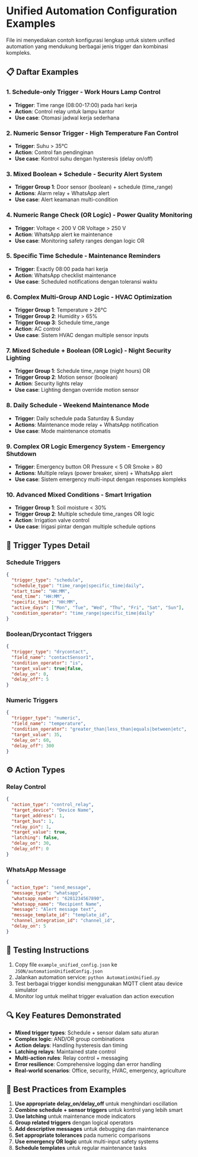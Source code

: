 # Unified Automation Configuration Examples

File ini menyediakan contoh konfigurasi lengkap untuk sistem unified automation yang mendukung berbagai jenis trigger dan kombinasi kompleks.

## 📋 Daftar Examples

### 1. **Schedule-only Trigger** - Work Hours Lamp Control
- **Trigger**: Time range (08:00-17:00) pada hari kerja
- **Action**: Control relay untuk lampu kantor
- **Use case**: Otomasi jadwal kerja sederhana

### 2. **Numeric Sensor Trigger** - High Temperature Fan Control
- **Trigger**: Suhu > 35°C
- **Action**: Control fan pendinginan
- **Use case**: Kontrol suhu dengan hysteresis (delay on/off)

### 3. **Mixed Boolean + Schedule** - Security Alert System
- **Trigger Group 1**: Door sensor (boolean) + schedule (time_range)
- **Actions**: Alarm relay + WhatsApp alert
- **Use case**: Alert keamanan multi-condition

### 4. **Numeric Range Check (OR Logic)** - Power Quality Monitoring
- **Trigger**: Voltage < 200 V OR Voltage > 250 V
- **Action**: WhatsApp alert ke maintenance
- **Use case**: Monitoring safety ranges dengan logic OR

### 5. **Specific Time Schedule** - Maintenance Reminders
- **Trigger**: Exactly 08:00 pada hari kerja
- **Action**: WhatsApp checklist maintenance
- **Use case**: Scheduled notifications dengan toleransi waktu

### 6. **Complex Multi-Group AND Logic** - HVAC Optimization
- **Trigger Group 1**: Temperature > 26°C
- **Trigger Group 2**: Humidity > 65%
- **Trigger Group 3**: Schedule time_range
- **Action**: AC control
- **Use case**: Sistem HVAC dengan multiple sensor inputs

### 7. **Mixed Schedule + Boolean (OR Logic)** - Night Security Lighting
- **Trigger Group 1**: Schedule time_range (night hours) OR
- **Trigger Group 2**: Motion sensor (boolean)
- **Action**: Security lights relay
- **Use case**: Lighting dengan override motion sensor

### 8. **Daily Schedule** - Weekend Maintenance Mode
- **Trigger**: Daily schedule pada Saturday & Sunday
- **Actions**: Maintenance mode relay + WhatsApp notification
- **Use case**: Mode maintenance otomatis

### 9. **Complex OR Logic Emergency System** - Emergency Shutdown
- **Trigger**: Emergency button OR Pressure < 5 OR Smoke > 80
- **Actions**: Multiple relays (power breaker, siren) + WhatsApp alert
- **Use case**: Sistem emergency multi-input dengan responses kompleks

### 10. **Advanced Mixed Conditions** - Smart Irrigation
- **Trigger Group 1**: Soil moisture < 30%
- **Trigger Group 2**: Multiple schedule time_ranges OR logic
- **Action**: Irrigation valve control
- **Use case**: Irigasi pintar dengan multiple schedule options

## 🔧 Trigger Types Detail

### Schedule Triggers
```json
{
  "trigger_type": "schedule",
  "schedule_type": "time_range|specific_time|daily",
  "start_time": "HH:MM",
  "end_time": "HH:MM",
  "specific_time": "HH:MM",
  "active_days": ["Mon", "Tue", "Wed", "Thu", "Fri", "Sat", "Sun"],
  "condition_operator": "time_range|specific_time|daily"
}
```

### Boolean/Drycontact Triggers
```json
{
  "trigger_type": "drycontact",
  "field_name": "contactSensor1",
  "condition_operator": "is",
  "target_value": true|false,
  "delay_on": 0,
  "delay_off": 5
}
```

### Numeric Triggers
```json
{
  "trigger_type": "numeric",
  "field_name": "temperature",
  "condition_operator": "greater_than|less_than|equals|between|etc",
  "target_value": 35,
  "delay_on": 60,
  "delay_off": 300
}
```

## ⚙️ Action Types

### Relay Control
```json
{
  "action_type": "control_relay",
  "target_device": "Device Name",
  "target_address": 1,
  "target_bus": 1,
  "relay_pin": 1,
  "target_value": true,
  "latching": false,
  "delay_on": 30,
  "delay_off": 0
}
```

### WhatsApp Message
```json
{
  "action_type": "send_message",
  "message_type": "whatsapp",
  "whatsapp_number": "6281234567890",
  "whatsapp_name": "Recipient Name",
  "message": "Alert message text",
  "message_template_id": "template_id",
  "channel_integration_id": "channel_id",
  "delay_on": 5
}
```

## 📝 Testing Instructions

1. Copy file `example_unified_config.json` ke `JSON/automationUnifiedConfig.json`
2. Jalankan automation service: `python AutomationUnified.py`
3. Test berbagai trigger kondisi menggunakan MQTT client atau device simulator
4. Monitor log untuk melihat trigger evaluation dan action execution

## 🔍 Key Features Demonstrated

- **Mixed trigger types**: Schedule + sensor dalam satu aturan
- **Complex logic**: AND/OR group combinations
- **Action delays**: Handling hysteresis dan timing
- **Latching relays**: Maintained state control
- **Multi-action rules**: Relay control + messaging
- **Error resilience**: Comprehensive logging dan error handling
- **Real-world scenarios**: Office, security, HVAC, emergency, agriculture

## 🎯 Best Practices from Examples

1. **Use appropriate delay_on/delay_off** untuk menghindari oscillation
2. **Combine schedule + sensor triggers** untuk kontrol yang lebih smart
3. **Use latching** untuk maintenance mode indicators
4. **Group related triggers** dengan logical operators
5. **Add descriptive messages** untuk debugging dan maintenance
6. **Set appropriate tolerances** pada numeric comparisons
7. **Use emergency OR logic** untuk multi-input safety systems
8. **Schedule templates** untuk regular maintenance tasks
